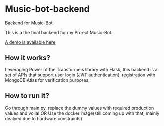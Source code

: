 # Music-bot-backend
Backend for Music-Bot

This is a the final backend for my Project Music-Bot.

[A demo is available here](https://github.com/AlexFierro9/Music-Bot-Demo) 

## How it works?
Leveraging Power of the Transformers library with Flask, this backend is a set of APIs that support user login (JWT authentication), registration with MongoDB Atlas for verification purposes.


## How to run it?

Go through main.py, replace the dummy values with required production values and voila!
OR
Use the docker image(still coming up with that, mainly dealyed due to hardware constraints)
